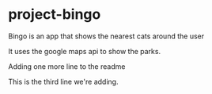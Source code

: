 # project-bingo
Bingo is an app that shows the nearest cats around the user

It uses the google maps api to show the parks.

Adding one more line to the readme

This is the third line we're adding.